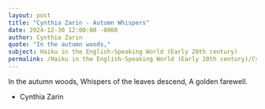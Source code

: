 ```yaml
---
layout: post
title: "Cynthia Zarin - Autumn Whispers"
date: 2024-12-30 12:00:00 -0000
author: Cynthia Zarin
quote: "In the autumn woods,"
subject: Haiku in the English-Speaking World (Early 20th century)
permalink: /Haiku in the English-Speaking World (Early 20th century)/Cynthia Zarin/Cynthia Zarin - Autumn Whispers
---
```


In the autumn woods,
Whispers of the leaves descend,
A golden farewell.


- Cynthia Zarin
